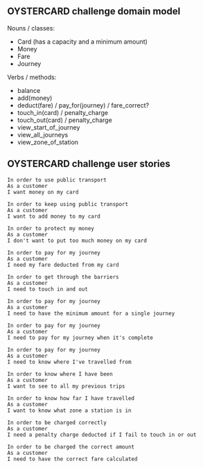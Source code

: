 ## OYSTERCARD challenge domain model

Nouns / classes: 
*  Card (has a capacity and a minimum amount)
*  Money
*  Fare
*  Journey

Verbs / methods:
* balance 
*  add(money)
*  deduct(fare) / pay_for(journey) / fare_correct?
*  touch_in(card) / penalty_charge
*  touch_out(card) / penalty_charge
*  view_start_of_journey
*  view_all_journeys
*  view_zone_of_station



## OYSTERCARD challenge user stories
```
In order to use public transport
As a customer
I want money on my card

In order to keep using public transport
As a customer
I want to add money to my card

In order to protect my money
As a customer
I don't want to put too much money on my card

In order to pay for my journey
As a customer
I need my fare deducted from my card

In order to get through the barriers
As a customer
I need to touch in and out

In order to pay for my journey
As a customer
I need to have the minimum amount for a single journey

In order to pay for my journey
As a customer
I need to pay for my journey when it's complete

In order to pay for my journey
As a customer
I need to know where I've travelled from

In order to know where I have been
As a customer
I want to see to all my previous trips

In order to know how far I have travelled
As a customer
I want to know what zone a station is in

In order to be charged correctly
As a customer
I need a penalty charge deducted if I fail to touch in or out

In order to be charged the correct amount
As a customer
I need to have the correct fare calculated
